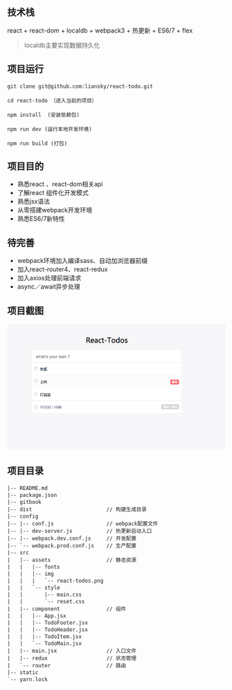 ## 技术栈
react + react-dom + localdb + webpack3 + 热更新 + ES6/7 + flex
>localdb主要实现数据持久化

## 项目运行
```
git clone git@github.com:liansky/react-todo.git  

cd react-todo （进入当前的项目）

npm install  (安装依赖包)

npm run dev (运行本地开发环境)

npm run build (打包)

```

## 项目目的
* 熟悉react 、react-dom相关api
* 了解react 组件化开发模式
* 熟悉jsx语法
* 从零搭建webpack开发环境
* 熟悉ES6/7新特性

## 待完善
* webpack环境加入编译sass、自动加浏览器前缀
* 加入react-router4、react-redux
* 加入axios处理前端请求
* async／await异步处理

## 项目截图
![效果图](./src/assets/img/react-todos.png)

## 项目目录
```
|-- README.md
|-- package.json
|-- gitbook
|-- dist                        // 构建生成目录
|-- config                      
|-- |-- conf.js                 // webpack配置文件            
|-- |-- dev-server.js           // 热更新启动入口       
|-- |-- webpack.dev.conf.js     // 开发配置
|-- `-- webpack.prod.conf.js    // 生产配置
|-- src                         
|   |-- assets                  // 静态资源
|   |   |-- fonts
|   |   |-- img
|   |   |   `-- react-todos.png
|   |   `-- style
|   |       |-- main.css
|   |       `-- reset.css
|   |-- component               // 组件
|   |   |-- App.jsx             
|   |   |-- TodoFooter.jsx
|   |   |-- TodoHeader.jsx
|   |   |-- TodoItem.jsx
|   |   `-- TodoMain.jsx
|   |-- main.jsx                // 入口文件
|   |-- redux                   // 状态管理
|   `-- router                  // 路由
|-- static
`-- yarn.lock

```
